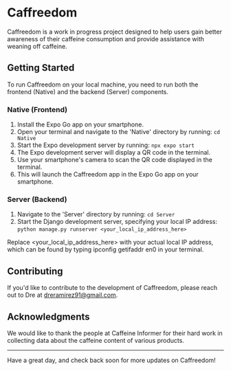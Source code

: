 # Caffreedom

Caffreedom is a work in progress project designed to help users gain better awareness of their caffeine consumption and provide assistance with weaning off caffeine.

## Getting Started

To run Caffreedom on your local machine, you need to run both the frontend (Native) and the backend (Server) components.

### Native (Frontend)

1. Install the Expo Go app on your smartphone.
2. Open your terminal and navigate to the 'Native' directory by running: `cd Native`
3. Start the Expo development server by running: `npx expo start`
4. The Expo development server will display a QR code in the terminal.
5. Use your smartphone's camera to scan the QR code displayed in the terminal.
6. This will launch the Caffreedom app in the Expo Go app on your smartphone.

### Server (Backend)

1. Navigate to the 'Server' directory by running: `cd Server`
2. Start the Django development server, specifying your local IP address: `python manage.py runserver <your_local_ip_address_here>`

Replace <your_local_ip_address_here> with your actual local IP address, which can be found by typing ipconfig getifaddr en0 in your terminal.

## Contributing

If you'd like to contribute to the development of Caffreedom, please reach out to Dre at dreramirez91@gmail.com.

## Acknowledgments

We would like to thank the people at Caffeine Informer for their hard work in collecting data about the caffeine content of various products.

---

Have a great day, and check back soon for more updates on Caffreedom!
